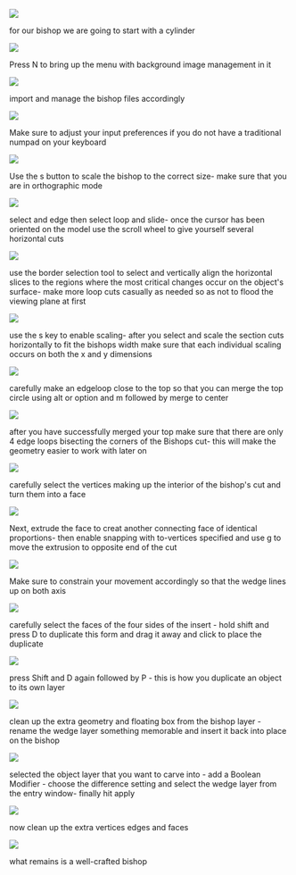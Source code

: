 ![](/assets/D_1.jpg)

for our bishop we are going to start with a cylinder

![](/assets/D_2.jpg)

Press N to bring up the menu with background image management in it

![](/assets/D_3.jpg)

import and manage the bishop files accordingly

![](/assets/D_4.jpg)

Make sure to adjust your input preferences if you do not have a traditional numpad on your keyboard

![](/assets/D_5.jpg)

Use the s button to scale the bishop to the correct size- make sure that you are in orthographic mode

![](/assets/D_6.jpg)

select and edge then select loop and slide- once the cursor has been oriented on the model use the scroll wheel to give yourself several horizontal cuts

![](/assets/D_7.jpg)

use the border selection tool to select and vertically align the horizontal slices to the regions where the most critical changes occur on the object's surface- make more loop cuts casually as needed so as not to flood the viewing plane at first

![](/assets/D_8.jpg)

use the s key to enable scaling- after you select and scale the section cuts horizontally to fit the bishops width make sure that each individual scaling occurs on both the x and y dimensions

![](/assets/D_9.jpg)

carefully make an edgeloop close to the top so that you can merge the top circle using alt or option and m followed by merge to center

![](/assets/D_10.jpg)

after you have successfully merged your top make sure that there are only 4 edge loops bisecting the corners of the Bishops cut- this will make the geometry easier to work with later on

![](/assets/D_11.jpg)

carefully select the vertices making up the interior of the bishop's cut and turn them into a face

![](/assets/D_12.jpg)

Next, extrude the face to creat another connecting face of identical proportions- then enable snapping with to-vertices specified and use g to move the extrusion to opposite end of the cut 

![](/assets/D_13.jpg)

Make sure to constrain your movement accordingly so that the wedge lines up on both axis

![](/assets/D_14.jpg)

carefully select the faces of the four sides of the insert - hold shift and press D to duplicate this form and drag it away and click to place the duplicate

![](/assets/D_15.jpg)

press Shift and D again followed by P - this is how you duplicate an object to its own layer

![](/assets/D_16.jpg)

clean up the extra geometry and floating box from the bishop layer - rename the wedge layer something memorable and insert it back into place on the bishop

![](/assets/D_17.jpg)

selected the object layer that you want to carve into - add a Boolean Modifier - choose the difference setting and select the wedge layer from the entry window- finally hit apply

![](/assets/D_18.jpg)

now clean up the extra vertices edges and faces

![](/assets/D_19.jpg)

what remains is a well-crafted bishop
